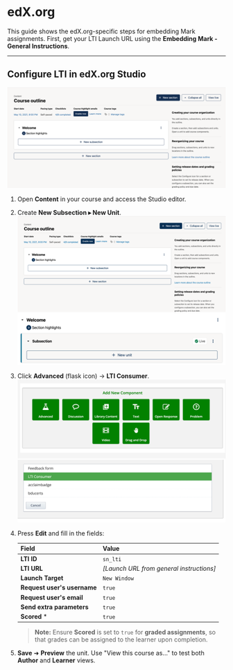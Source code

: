 # edX.org

This guide shows the edX.org-specific steps for embedding Mark assignments. First, get your LTI Launch URL using the **Embedding Mark - General Instructions**.

---

## Configure LTI in edX.org Studio

![Open edX Studio layout](../image-7.png)

1. Open **Content** in your course and access the Studio editor.

2. Create **New Subsection ▸ New Unit**.  
   ![New Subsection button](../image-14.png)
   ![New Unit](../image-15.png)

3. Click **Advanced** (flask icon) → **LTI Consumer**.  
   ![Advanced components](../image-16.png)  
   ![Select LTI consumer](../image-17.png)

4. Press **Edit** and fill in the fields:

   | Field                       | Value                                     |
   | --------------------------- | ----------------------------------------- |
   | **LTI ID**                  | `sn_lti`                                  |
   | **LTI URL**                 | *\[Launch URL from general instructions]* |
   | **Launch Target**           | `New Window`                              |
   | **Request user's username** | `true`                                    |
   | **Request user's email**    | `true`                                    |
   | **Send extra parameters**   | `true`                                    |
   | **Scored** \*               | `true`                                    |

   > **Note:** Ensure **Scored** is set to `true` for **graded assignments**, so that grades can be assigned to the learner upon completion.

5. **Save** ➜ **Preview** the unit. Use "View this course as…" to test both **Author** and **Learner** views.

